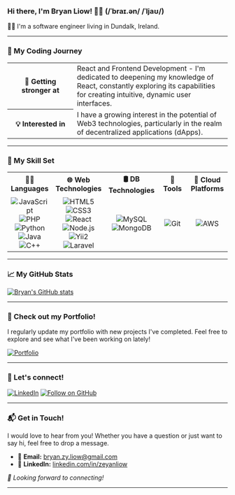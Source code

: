 ### Hi there, I'm Bryan Liow! 👋😄 (/ˈbraɪ.ən/ /ˈljaʊ/)

👨‍💻 I'm a software engineer living in Dundalk, Ireland.


---
### 🌟 My Coding Journey

<table width="100%">
  <tr>
    <th width="30%">🌱 <b>Getting stronger at</b></th>
    <td width="70%">React and Frontend Development - I'm dedicated to deepening my knowledge of React, constantly exploring its capabilities for creating intuitive, dynamic user interfaces.</td>
  </tr>
  <tr>
    <th width="30%">💡 <b>Interested in</b></th>
    <td width="70%">I have a growing interest in the potential of Web3 technologies, particularly in the realm of decentralized applications (dApps).</td>
  </tr>
</table>

---

### 🚀 My Skill Set

<table width="100%">
  <tr>
    <th width="20%">👨‍💻 <b>Languages</b></th>
    <th width="20%">🌐 <b>Web Technologies</b></th>
    <th width="20%">🛢 <b>DB Technologies</b></th>
    <th width="20%">🔧 <b>Tools</b></th>
    <th width="20%">🚀 <b>Cloud Platforms</b></th>
  </tr>
  <tr align="center">
    <td>
      <img alt="JavaScript" src="https://img.shields.io/badge/-JavaScript-F7DF1E?style=flat-square&logo=javascript&logoColor=black" />
      <img alt="PHP" src="https://img.shields.io/badge/-PHP-777BB4?style=flat-square&logo=php&logoColor=white" />
      <img alt="Python" src="https://img.shields.io/badge/-Python-3776AB?style=flat-square&logo=python&logoColor=white" />
      <img alt="Java" src="https://img.shields.io/badge/Java-ED8B00?style=flat-square&logo=openjdk&logoColor=white" />
      <img alt="C++" src="https://img.shields.io/badge/-C++-00599C?style=flat-square&logo=c%2B%2B&logoColor=white" />
    </td>
    <td>
      <img alt="HTML5" src="https://img.shields.io/badge/-HTML5-E34F26?style=flat-square&logo=html5&logoColor=white" />
      <img alt="CSS3" src="https://img.shields.io/badge/-CSS3-1572B6?style=flat-square&logo=css3&logoColor=white" />
      <img alt="React" src="https://img.shields.io/badge/-React-61DAFB?style=flat-square&logo=react&logoColor=white" />
      <img alt="Node.js" src="https://img.shields.io/badge/-Node.js-339933?style=flat-square&logo=node.js&logoColor=white" />
      <img alt="Yii2" src="https://img.shields.io/badge/-Yii2-007396?style=flat-square&logo=yii&logoColor=white" />
      <img alt="Laravel" src="https://img.shields.io/badge/-Laravel-FF2D20?style=flat-square&logo=laravel&logoColor=white" />
    </td>
    <td>
      <img alt="MySQL" src="https://img.shields.io/badge/-MySQL-4479A1?style=flat-square&logo=mysql&logoColor=white" />
      <img alt="MongoDB" src="https://img.shields.io/badge/-MongoDB-47A248?style=flat-square&logo=mongodb&logoColor=white" />
    </td>
    <td>
      <img alt="Git" src="https://img.shields.io/badge/-Git-F05032?style=flat-square&logo=git&logoColor=white" />
    </td>
    <td>
      <img alt="AWS" src="https://img.shields.io/badge/-AWS-232F3E?style=flat-square&logo=amazon-aws&logoColor=white" />
    </td>
  </tr>
</table>

---

### 📈 My GitHub Stats

[![Bryan's GitHub stats](https://github-readme-stats.vercel.app/api?username=BryanLiow&show_icons=true&theme=radical)](https://github.com/BryanLiow)

---

### 🎨 Check out my Portfolio!

I regularly update my portfolio with new projects I've completed. Feel free to explore and see what I've been working on lately!

[<img src="https://img.shields.io/badge/Portfolio-blue?style=flat-square&logo=appveyor&logoColor=white" alt="Portfolio" target="_blank" />](https://bryanliow.netlify.app/)

---

### 🔗 Let's connect!

[<img src="https://img.shields.io/badge/-BryanLiow-blue?style=flat-square&logo=Linkedin&logoColor=white" alt="LinkedIn" target="_blank" />](https://www.linkedin.com/in/zeyanliow/)
[<img src="https://img.shields.io/github/followers/BryanLiow?label=Follow&style=social" alt="Follow on GitHub" target="_blank" />](https://github.com/BryanLiow/?tab=follow)

---

### 📬 Get in Touch!

I would love to hear from you! Whether you have a question or just want to say hi, feel free to drop a message.

- 📧 **Email:** [bryan.zy.liow@gmail.com](mailto:bryan.zy.liow@gmail.com)
- 🔗 **LinkedIn:** [linkedin.com/in/zeyanliow](https://www.linkedin.com/in/zeyanliow)

_💌 Looking forward to connecting!_

---


